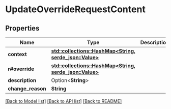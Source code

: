 # UpdateOverrideRequestContent

## Properties

Name | Type | Description | Notes
------------ | ------------- | ------------- | -------------
**context** | [**std::collections::HashMap<String, serde_json::Value>**](serde_json::Value.md) |  | 
**r#override** | [**std::collections::HashMap<String, serde_json::Value>**](serde_json::Value.md) |  | 
**description** | Option<**String**> |  | [optional]
**change_reason** | **String** |  | 

[[Back to Model list]](../README.md#documentation-for-models) [[Back to API list]](../README.md#documentation-for-api-endpoints) [[Back to README]](../README.md)


